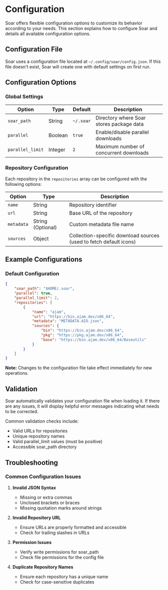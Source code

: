 # Configuration

Soar offers flexible configuration options to customize its behavior according to your needs. This section explains how to configure Soar and details all available configuration options.

## Configuration File

Soar uses a configuration file located at `~/.config/soar/config.json`. If this file doesn't exist, Soar will create one with default settings on first run.



## Configuration Options

### Global Settings

| Option | Type | Default | Description |
|--------|------|---------|-------------|
| `soar_path` | String | `~/.soar` | Directory where Soar stores package data |
| `parallel` | Boolean | `true` | Enable/disable parallel downloads |
| `parallel_limit` | Integer | `2` | Maximum number of concurrent downloads |

### Repository Configuration

Each repository in the `repositories` array can be configured with the following options:

| Option | Type | Description |
|--------|------|-------------|
| `name` | String | Repository identifier |
| `url` | String | Base URL of the repository |
| `metadata` | String (Optional) | Custom metadata file name |
| `sources` | Object | Collection-specific download sources (used to fetch default icons) |

## Example Configurations

### Default Configuration

```json
{
    "soar_path": "$HOME/.soar",
    "parallel": true,
    "parallel_limit": 2,
    "repositories": [
        {
            "name": "ajam",
            "url": "https://bin.ajam.dev/x86_64",
            "metadata": "METADATA.AIO.json",
            "sources": {
                "bin": "https://bin.ajam.dev/x86_64",
                "pkg": "https://pkg.ajam.dev/x86_64",
                "base": "https://bin.ajam.dev/x86_64/Baseutils"
            }
        }
    ]
}
```

<div class="warning">
    <strong>Note:</strong> Changes to the configuration file take effect immediately for new operations.
</div>

## Validation

Soar automatically validates your configuration file when loading it. If there are any issues, it will display helpful error messages indicating what needs to be corrected.

Common validation checks include:
- Valid URLs for repositories
- Unique repository names
- Valid parallel_limit values (must be positive)
- Accessible soar_path directory

## Troubleshooting

### Common Configuration Issues

1. **Invalid JSON Syntax**
   - Missing or extra commas
   - Unclosed brackets or braces
   - Missing quotation marks around strings

2. **Invalid Repository URL**
   - Ensure URLs are properly formatted and accessible
   - Check for trailing slashes in URLs

3. **Permission Issues**
   - Verify write permissions for soar_path
   - Check file permissions for the config file

4. **Duplicate Repository Names**
   - Ensure each repository has a unique name
   - Check for case-sensitive duplicates
